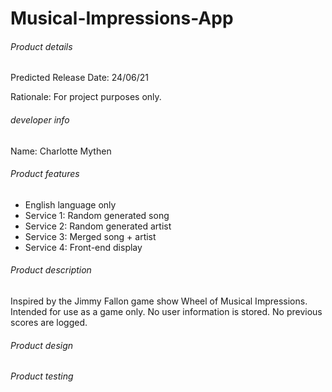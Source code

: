 # Musical-Impressions-App

###### Product details
Predicted Release Date: 24/06/21

Rationale: For project purposes only. 

###### developer info 
Name: Charlotte Mythen

###### Product features
* English language only
* Service 1: Random generated song 
* Service 2: Random generated artist 
* Service 3: Merged song + artist
* Service 4: Front-end display

###### Product description
Inspired by the Jimmy Fallon game show Wheel of Musical Impressions. 
Intended for use as a game only. 
No user information is stored. 
No previous scores are logged.

###### Product design

###### Product testing


